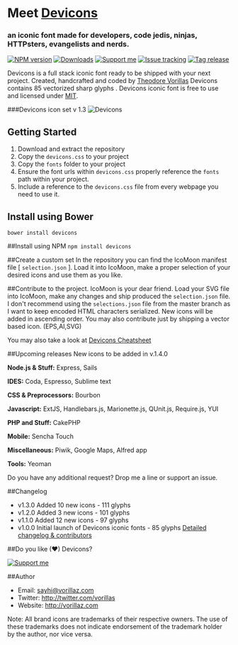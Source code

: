 # Meet  [Devicons](http://vorillaz.github.io/devicons/)
### an iconic font made for developers, code jedis, ninjas, HTTPsters, evangelists and nerds.

[![NPM version][npm-image]][npm-url] 
[![Downloads][downloads-image]][npm-url] 
[![Support me][gittip-image]][gittip-url] 
[![Issue tracking][issues-image]][issues-url]
[![Tag release][tag-release]][tags-url]

Devicons is a full stack iconic font ready to be shipped with your next project. Created, handcrafted and coded by [Theodore Vorillas](http://twitter.com/vorillas) Devicons contains 85 vectorized sharp glyphs .
Devicons iconic font is free to use and licensed under [MIT](http://opensource.org/licenses/MIT).  


###Devicons icon set v 1.3
![Devicons](http://i.imgur.com/nTQC2my.png)


## Getting Started

 1. Download and extract the repository
 2. Copy the `devicons.css` to your project
 3. Copy the `fonts` folder to your project
 4. Ensure the font urls within `devicons.css` properly reference the `fonts` path within your project.
 5. Include a reference to the `devicons.css` file from every webpage you need to use it.

## Install using Bower

`bower install devicons`

##Install using NPM
`npm install devicons`

##Create a custom set
In the repository you can find the IcoMoon manifest file [ `selection.json` ]. Load it into IcoMoon, make a proper selection of your desired icons and use them as you like.

##Contribute to the project.
IcoMoon is your dear friend. Load your SVG file into IcoMoon, make any changes and ship produced the `selection.json` file. I don't recommend using the `selections.json` file from the master branch as I want to keep encoded HTML characters serialized. New icons will be added in ascending order. You may also contribute just by shipping a vector based icon. (EPS,AI,SVG)


You may also take a look at [Devicons Cheatsheet](http://vorillaz.github.io/devicons/#cheat)

##Upcoming releases
New icons to be added in v.1.4.0

**Node.js & Stuff:** Express, Sails

**IDES:** Coda, Espresso, Sublime text

**CSS & Preprocessors:** Bourbon

**Javascript:** ExtJS, Handlebars.js, Marionette.js, QUnit.js, Require.js, YUI

**PHP and Stuff:** CakePHP

**Mobile:** Sencha Touch

**Miscellaneous:** Piwik, Google Maps, Alfred app

**Tools:** Yeoman

Do you have any additional request? Drop me a line or support an issue.



##Changelog
- v1.3.0 Added 10 new icons - 111 glyphs 
- v1.2.0 Added 3 new icons - 101 glyphs 
- v1.1.0 Added 12 new icons - 97 glyphs 
- v1.0.0 Initial launch of Devicons iconic fonts - 85 glyphs 
[Detailed changelog & contributors](/CHANGELOG.md)


##Do you like (♥) Devicons? 

[![Support me][gittip-image]][gittip-url] 


##Author
- Email: sayhi@vorillaz.com
- Twitter: http://twitter.com/vorillas
- Website: http://vorillaz.com

Note: All brand icons are trademarks of their respective owners. The use of these trademarks does not indicate endorsement of the trademark holder by the author, nor vice versa.




[gittip-url]: https://www.gittip.com/vorillaz/
[gittip-image]: http://img.shields.io/gittip/vorillaz.svg

[downloads-image]: http://img.shields.io/npm/dm/devicons.svg
[npm-url]: https://npmjs.org/package/devicons
[npm-image]: http://img.shields.io/npm/v/devicons.svg


[issues-url]: https://github.com/vorillaz/devicons/issues
[issues-image]: http://img.shields.io/github/issues/vorillaz/devicons.svg

[tag-release]: http://img.shields.io/github/tag/vorillaz/devicons.svg
[tags-url]: https://github.com/vorillaz/devicons/releases
